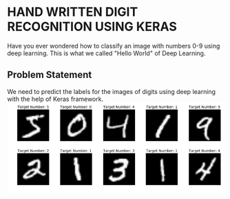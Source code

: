 # HAND WRITTEN DIGIT RECOGNITION USING KERAS

Have you ever wondered how to classify an image with numbers 0-9 using deep learning. This is what we called "Hello World" of Deep Learning.

## Problem Statement

We need to predict the labels for the images of digits using deep learning with the help of Keras framework.
![Digit Recognition](MNIST.png)

